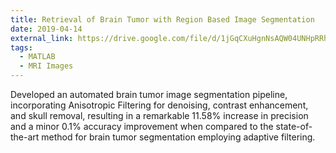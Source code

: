 ```yaml
---
title: Retrieval of Brain Tumor with Region Based Image Segmentation
date: 2019-04-14
external_link: https://drive.google.com/file/d/1jGqCXuHgnNsAQW04UNHpRRhoBj9I_b5n/view?usp=sharing
tags:
  - MATLAB
  - MRI Images
---
```


Developed an automated brain tumor image segmentation pipeline, incorporating Anisotropic Filtering for denoising, contrast
enhancement, and skull removal, resulting in a remarkable 11.58% increase in precision and a minor 0.1% accuracy
improvement when compared to the state-of-the-art method for brain tumor segmentation employing adaptive filtering.

<!--more-->
